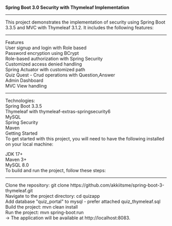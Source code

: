 <b>Spring Boot 3.0 Security with Thymeleaf Implementation</b><hr />
This project demonstrates the implementation of security using Spring Boot 3.3.5 and MVC with Thymeleaf 3.1.2. It includes the following features:
<hr />
Features<br />
User signup and login with Role based <br />
Password encryption using BCrypt<br />
Role-based authorization with Spring Security<br />
Customized access denied handling<br />
Spring Actuator with customized path<br />
Quiz Quest - Crud operations with Question,Answer<br />
Admin Dashboard <br />
MVC View handling<hr />

Technologies:<br />
Spring Boot 3.3.5<br />
Thymeleaf with thymeleaf-extras-springsecurity6<br />
MySQL<br />
Spring Security<br />
Maven<br />
Getting Started<br />
To get started with this project, you will need to have the following installed on your local machine:<br />

JDK 17+<br />
Maven 3+<br />
MySQL 8.0<br />
To build and run the project, follow these steps:<br />
<hr />
Clone the repository: git clone https://github.com/akkiitsme/spring-boot-3-thymeleaf.git<br />
Navigate to the project directory: cd quizapp<br />
Add database "quiz_portal" to mysql - prefer attached quiz_thymeleaf.sql<br />
Build the project: mvn clean install<br />
Run the project: mvn spring-boot:run<br />
-> The application will be available at http://localhost:8083.
